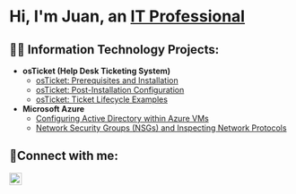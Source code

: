 <h1>Hi, I'm Juan, an <a href="https://www.linkedin.com/in/juan-sabala-611722246/">IT Professional</a></h1>

<h2>👨‍💻 Information Technology Projects:</h2>

- <b>osTicket (Help Desk Ticketing System)</b>
  - [osTicket: Prerequisites and Installation](https://github.com/jsabala25/osticket-prereqs/tree/main)
  - [osTicket: Post-Installation Configuration](https://github.com/jsabala25/osticket-postinstal)
  - [osTicket: Ticket Lifecycle Examples](https://github.com/jsabala25/osticket-ticketlifecycle/tree/main)
- <b>Microsoft Azure</b>
  - [Configuring Active Directory within Azure VMs](https://github.com/joshmadakorcc/configure-ad)
  - [Network Security Groups (NSGs) and Inspecting Network Protocols](https://github.com/joshmadakorcc/azure-network-protocols)

<h2>🤳Connect with me:</h2>

[<img align="left" alt="Josh | LinkedIn" width="22px" src="https://cdn.jsdelivr.net/npm/simple-icons@v3/icons/linkedin.svg" />][linkedin]

[linkedin]: https://www.linkedin.com/in/juan-sabala-611722246/
